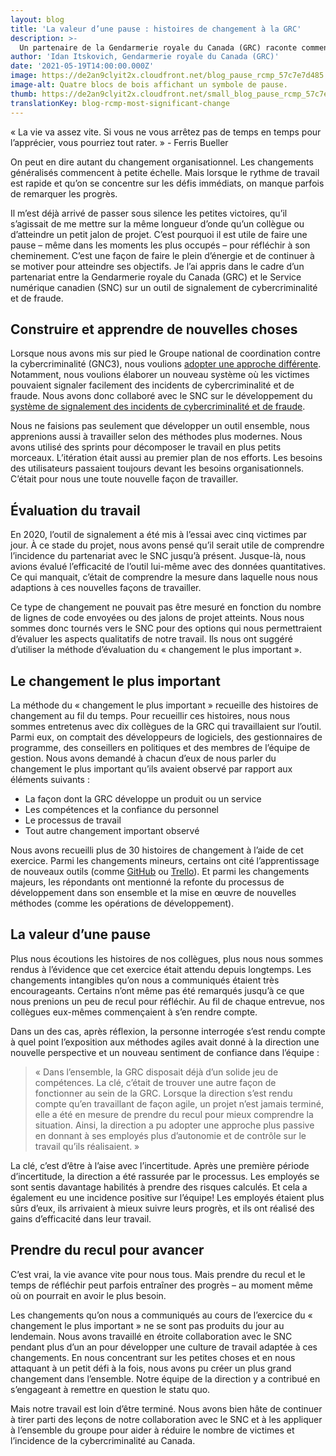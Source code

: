 ```yaml
---
layout: blog
title: 'La valeur d’une pause : histoires de changement à la GRC'
description: >-
  Un partenaire de la Gendarmerie royale du Canada (GRC) raconte comment son équipe a fait une pause pour réfléchir au partenariat avec le SNC et a remarqué des changements positifs au sein de son organisation.
author: 'Idan Itskovich, Gendarmerie royale du Canada (GRC)'
date: '2021-05-19T14:00:00.000Z'
image: https://de2an9clyit2x.cloudfront.net/blog_pause_rcmp_57c7e7d485.jpeg
image-alt: Quatre blocs de bois affichant un symbole de pause.
thumb: https://de2an9clyit2x.cloudfront.net/small_blog_pause_rcmp_57c7e7d485.jpeg
translationKey: blog-rcmp-most-significant-change
---
```

« La vie va assez vite. Si vous ne vous arrêtez pas de temps en temps pour l’apprécier, vous pourriez tout rater. » - Ferris Bueller

On peut en dire autant du changement organisationnel. Les changements généralisés commencent à petite échelle. Mais lorsque le rythme de travail est rapide et qu’on se concentre sur les défis immédiats, on manque parfois de remarquer les progrès. 

Il m’est déjà arrivé de passer sous silence les petites victoires, qu’il s’agissait de me mettre sur la même longueur d’onde qu’un collègue ou d’atteindre un petit jalon de projet. C’est pourquoi il est utile de faire une pause – même dans les moments les plus occupés – pour réfléchir à son cheminement. C’est une façon de faire le plein d’énergie et de continuer à se motiver pour atteindre ses objectifs. Je l’ai appris dans le cadre d’un partenariat entre la Gendarmerie royale du Canada (GRC) et le Service numérique canadien (SNC) sur un outil de signalement de cybercriminalité et de fraude. 

## Construire et apprendre de nouvelles choses
Lorsque nous avons mis sur pied le Groupe national de coordination contre la cybercriminalité (GNC3), nous voulions [adopter une approche différente](https://numerique.canada.ca/2020/03/09/pr%C3%AAcher-par-lexemple-une-rencontre-avec-notre-partenaire-de-la-grc/). Notamment, nous voulions élaborer un nouveau système où les victimes pouvaient signaler facilement des incidents de cybercriminalité et de fraude. Nous avons donc collaboré avec le SNC sur le développement du [système de signalement des incidents de cybercriminalité et de fraude](https://www.rcmp-grc.gc.ca/fr/nouveau-systeme-signalement-des-incidents-cybercriminalite-et-fraude). 

Nous ne faisions pas seulement que développer un outil ensemble, nous apprenions aussi à travailler selon des méthodes plus modernes. Nous avons utilisé des sprints pour décomposer le travail en plus petits morceaux. L’itération était aussi au premier plan de nos efforts. Les besoins des utilisateurs passaient toujours devant les besoins organisationnels. C’était pour nous une toute nouvelle façon de travailler.

## Évaluation du travail 
En 2020, l’outil de signalement a été mis à l’essai avec cinq victimes par jour. À ce stade du projet, nous avons pensé qu’il serait utile de comprendre l’incidence du partenariat avec le SNC jusqu’à présent. Jusque-là, nous avions évalué l’efficacité de l’outil lui-même avec des données quantitatives. Ce qui manquait, c’était de comprendre la mesure dans laquelle nous nous adaptions à ces nouvelles façons de travailler. 

Ce type de changement ne pouvait pas être mesuré en fonction du nombre de lignes de code envoyées ou des jalons de projet atteints. Nous nous sommes donc tournés vers le SNC pour des options qui nous permettraient d’évaluer les aspects qualitatifs de notre travail. Ils nous ont suggéré d’utiliser la méthode d’évaluation du « changement le plus important ». 

## Le changement le plus important 
La méthode du « changement le plus important » recueille des histoires de changement au fil du temps. Pour recueillir ces histoires, nous nous sommes entretenus avec dix collègues de la GRC qui travaillaient sur l’outil. Parmi eux, on comptait des développeurs de logiciels, des gestionnaires de programme, des conseillers en politiques et des membres de l’équipe de gestion. Nous avons demandé à chacun d’eux de nous parler du changement le plus important qu’ils avaient observé par rapport aux éléments suivants :
* La façon dont la GRC développe un produit ou un service
* Les compétences et la confiance du personnel
* Le processus de travail 
* Tout autre changement important observé

Nous avons recueilli plus de 30 histoires de changement à l’aide de cet exercice. Parmi les changements mineurs, certains ont cité l’apprentissage de nouveaux outils (comme [GitHub](https://github.com/) ou [Trello](https://trello.com/)). Et parmi les changements majeurs, les répondants ont mentionné la refonte du processus de développement dans son ensemble et la mise en œuvre de nouvelles méthodes (comme les opérations de développement).

## La valeur d’une pause
Plus nous écoutions les histoires de nos collègues, plus nous nous sommes rendus à l’évidence que cet exercice était attendu depuis longtemps. Les changements intangibles qu’on nous a communiqués étaient très encourageants. Certains n’ont même pas été remarqués jusqu’à ce que nous prenions un peu de recul pour réfléchir. Au fil de chaque entrevue, nos collègues eux-mêmes commençaient à s’en rendre compte. 

Dans un des cas, après réflexion, la personne interrogée s’est rendu compte à quel point l’exposition aux méthodes agiles avait donné à la direction une nouvelle perspective et un nouveau sentiment de confiance dans l’équipe :
> « Dans l’ensemble, la GRC disposait déjà d’un solide jeu de compétences. La clé, c’était de trouver une autre façon de fonctionner au sein de la GRC. 
Lorsque la direction s’est rendu compte qu’en travaillant de façon agile, un projet n’est jamais terminé, elle a été en mesure de prendre du recul pour mieux comprendre la situation. Ainsi, la direction a pu adopter une approche plus passive en donnant à ses employés plus d’autonomie et de contrôle sur le travail qu’ils réalisaient. »     

La clé, c’est d’être à l’aise avec l’incertitude. Après une première période d’incertitude, la direction a été rassurée par le processus. Les employés se sont sentis davantage habilités à prendre des risques calculés. Et cela a également eu une incidence positive sur l’équipe! Les employés étaient plus sûrs d’eux, ils arrivaient à mieux suivre leurs progrès, et ils ont réalisé des gains d’efficacité dans leur travail. 

## Prendre du recul pour avancer
C’est vrai, la vie avance vite pour nous tous. Mais prendre du recul et le temps de réfléchir peut parfois entraîner des progrès – au moment même où on pourrait en avoir le plus besoin. 

Les changements qu’on nous a communiqués au cours de l’exercice du « changement le plus important » ne se sont pas produits du jour au lendemain. Nous avons travaillé en étroite collaboration avec le SNC pendant plus d’un an pour développer une culture de travail adaptée à ces changements. En nous concentrant sur les petites choses et en nous attaquant à un petit défi à la fois, nous avons pu créer un plus grand changement dans l’ensemble. Notre équipe de la direction y a contribué en s’engageant à remettre en question le statu quo. 

Mais notre travail est loin d’être terminé. Nous avons bien hâte de continuer à tirer parti des leçons de notre collaboration avec le SNC et à les appliquer à l’ensemble du groupe pour aider à réduire le nombre de victimes et l’incidence de la cybercriminalité au Canada.

